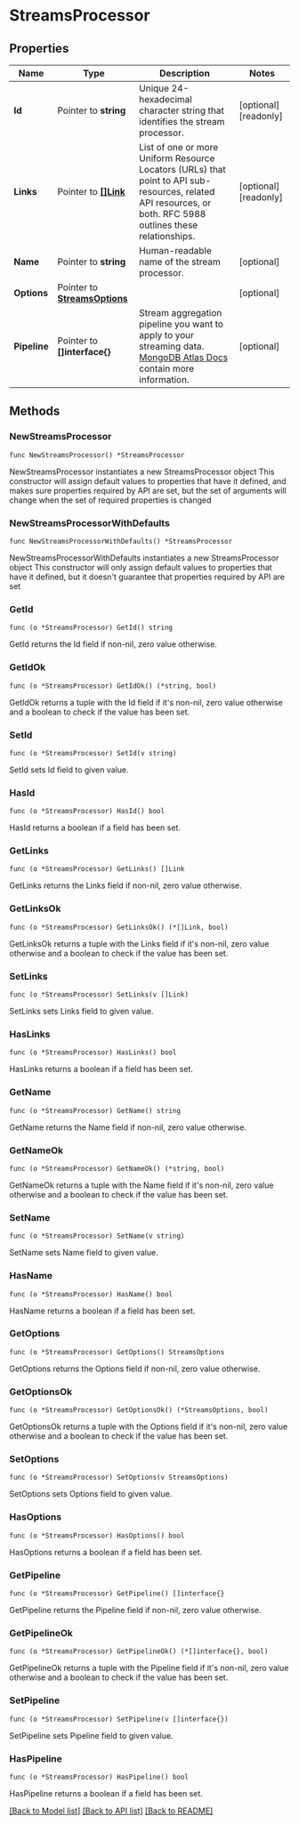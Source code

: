 # StreamsProcessor

## Properties

Name | Type | Description | Notes
------------ | ------------- | ------------- | -------------
**Id** | Pointer to **string** | Unique 24-hexadecimal character string that identifies the stream processor. | [optional] [readonly] 
**Links** | Pointer to [**[]Link**](Link.md) | List of one or more Uniform Resource Locators (URLs) that point to API sub-resources, related API resources, or both. RFC 5988 outlines these relationships. | [optional] [readonly] 
**Name** | Pointer to **string** | Human-readable name of the stream processor. | [optional] 
**Options** | Pointer to [**StreamsOptions**](StreamsOptions.md) |  | [optional] 
**Pipeline** | Pointer to **[]interface{}** | Stream aggregation pipeline you want to apply to your streaming data. [MongoDB Atlas Docs](https://www.mongodb.com/docs/atlas/atlas-stream-processing/stream-aggregation/#std-label-stream-aggregation) contain more information. | [optional] 

## Methods

### NewStreamsProcessor

`func NewStreamsProcessor() *StreamsProcessor`

NewStreamsProcessor instantiates a new StreamsProcessor object
This constructor will assign default values to properties that have it defined,
and makes sure properties required by API are set, but the set of arguments
will change when the set of required properties is changed

### NewStreamsProcessorWithDefaults

`func NewStreamsProcessorWithDefaults() *StreamsProcessor`

NewStreamsProcessorWithDefaults instantiates a new StreamsProcessor object
This constructor will only assign default values to properties that have it defined,
but it doesn't guarantee that properties required by API are set

### GetId

`func (o *StreamsProcessor) GetId() string`

GetId returns the Id field if non-nil, zero value otherwise.

### GetIdOk

`func (o *StreamsProcessor) GetIdOk() (*string, bool)`

GetIdOk returns a tuple with the Id field if it's non-nil, zero value otherwise
and a boolean to check if the value has been set.

### SetId

`func (o *StreamsProcessor) SetId(v string)`

SetId sets Id field to given value.

### HasId

`func (o *StreamsProcessor) HasId() bool`

HasId returns a boolean if a field has been set.
### GetLinks

`func (o *StreamsProcessor) GetLinks() []Link`

GetLinks returns the Links field if non-nil, zero value otherwise.

### GetLinksOk

`func (o *StreamsProcessor) GetLinksOk() (*[]Link, bool)`

GetLinksOk returns a tuple with the Links field if it's non-nil, zero value otherwise
and a boolean to check if the value has been set.

### SetLinks

`func (o *StreamsProcessor) SetLinks(v []Link)`

SetLinks sets Links field to given value.

### HasLinks

`func (o *StreamsProcessor) HasLinks() bool`

HasLinks returns a boolean if a field has been set.
### GetName

`func (o *StreamsProcessor) GetName() string`

GetName returns the Name field if non-nil, zero value otherwise.

### GetNameOk

`func (o *StreamsProcessor) GetNameOk() (*string, bool)`

GetNameOk returns a tuple with the Name field if it's non-nil, zero value otherwise
and a boolean to check if the value has been set.

### SetName

`func (o *StreamsProcessor) SetName(v string)`

SetName sets Name field to given value.

### HasName

`func (o *StreamsProcessor) HasName() bool`

HasName returns a boolean if a field has been set.
### GetOptions

`func (o *StreamsProcessor) GetOptions() StreamsOptions`

GetOptions returns the Options field if non-nil, zero value otherwise.

### GetOptionsOk

`func (o *StreamsProcessor) GetOptionsOk() (*StreamsOptions, bool)`

GetOptionsOk returns a tuple with the Options field if it's non-nil, zero value otherwise
and a boolean to check if the value has been set.

### SetOptions

`func (o *StreamsProcessor) SetOptions(v StreamsOptions)`

SetOptions sets Options field to given value.

### HasOptions

`func (o *StreamsProcessor) HasOptions() bool`

HasOptions returns a boolean if a field has been set.
### GetPipeline

`func (o *StreamsProcessor) GetPipeline() []interface{}`

GetPipeline returns the Pipeline field if non-nil, zero value otherwise.

### GetPipelineOk

`func (o *StreamsProcessor) GetPipelineOk() (*[]interface{}, bool)`

GetPipelineOk returns a tuple with the Pipeline field if it's non-nil, zero value otherwise
and a boolean to check if the value has been set.

### SetPipeline

`func (o *StreamsProcessor) SetPipeline(v []interface{})`

SetPipeline sets Pipeline field to given value.

### HasPipeline

`func (o *StreamsProcessor) HasPipeline() bool`

HasPipeline returns a boolean if a field has been set.

[[Back to Model list]](../README.md#documentation-for-models) [[Back to API list]](../README.md#documentation-for-api-endpoints) [[Back to README]](../README.md)


